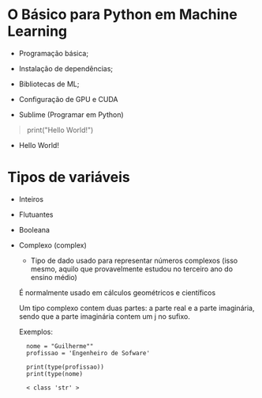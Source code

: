 # O Básico para Python em Machine Learning

- Programação básica;
- Instalação de dependências;
- Bibliotecas de ML;
- Configuração de GPU e CUDA

- Sublime (Programar em Python)

> print("Hello World!") 
- Hello World!

# Tipos de variáveis

- Inteiros
- Flutuantes
- Booleana
- Complexo (complex)
    * Tipo de dado usado para representar números complexos (isso mesmo, aquilo que provavelmente estudou no terceiro ano do ensino médio)
    
    É normalmente usado em cálculos geométricos e científicos 

    Um tipo complexo contem duas partes: a parte real e a parte imaginária, sendo que a parte imaginária contem um j no sufixo.

    Exemplos: 

        nome = "Guilherme"" 
        profissao = 'Engenheiro de Sofware' 
        
        print(type(profissao))
        print(type(nome)

        < class 'str' >

